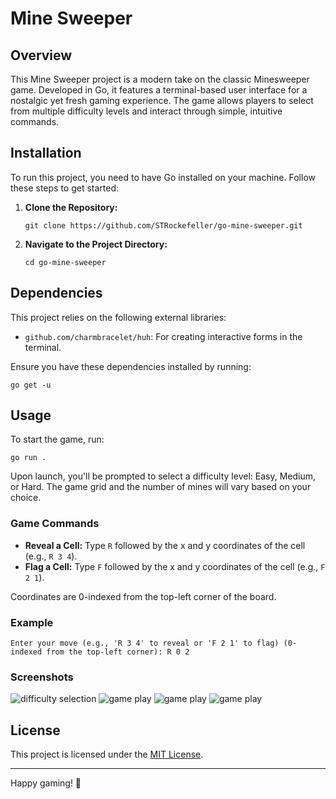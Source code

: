 # Mine Sweeper

## Overview

This Mine Sweeper project is a modern take on the classic Minesweeper game. Developed in Go, it features a terminal-based user interface for a nostalgic yet fresh gaming experience. The game allows players to select from multiple difficulty levels and interact through simple, intuitive commands.

## Installation

To run this project, you need to have Go installed on your machine. Follow these steps to get started:

1. **Clone the Repository:**

   ```shell
   git clone https://github.com/STRockefeller/go-mine-sweeper.git
   ```

2. **Navigate to the Project Directory:**

   ```shell
   cd go-mine-sweeper
   ```

## Dependencies

This project relies on the following external libraries:

- `github.com/charmbracelet/huh`: For creating interactive forms in the terminal.

Ensure you have these dependencies installed by running:

```shell
go get -u
```

## Usage

To start the game, run:

```shell
go run .
```

Upon launch, you'll be prompted to select a difficulty level: Easy, Medium, or Hard. The game grid and the number of mines will vary based on your choice.

### Game Commands

- **Reveal a Cell:** Type `R` followed by the x and y coordinates of the cell (e.g., `R 3 4`).
- **Flag a Cell:** Type `F` followed by the x and y coordinates of the cell (e.g., `F 2 1`).

Coordinates are 0-indexed from the top-left corner of the board.

### Example

```shell
Enter your move (e.g., 'R 3 4' to reveal or 'F 2 1' to flag) (0-indexed from the top-left corner): R 0 2
```

### Screenshots

![difficulty selection](https://i.imgur.com/Ievjiex.png)
![game play](https://i.imgur.com/DhKX8VA.png)
![game play](https://i.imgur.com/rio4Jai.png)
![game play](https://i.imgur.com/P6nAAxy.png)

## License

This project is licensed under the [MIT License](LICENSE).

---

Happy gaming! 🚀
